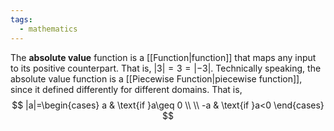 ```yaml
---
tags:
  - mathematics
---
```

The **absolute value** function is a [[Function|function]] that maps any input to its positive counterpart. That is, $|3|=3=|-3|$. Technically speaking, the absolute value function is a [[Piecewise Function|piecewise function]], since it defined differently for different domains. That is,
$$
|a|=\begin{cases}
a & \text{if }a\geq 0 \\ \\
-a & \text{if }a<0
\end{cases}
$$
